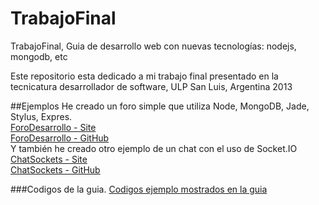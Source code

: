 TrabajoFinal
============

TrabajoFinal, Guia de desarrollo web con nuevas tecnologías: nodejs, mongodb, etc  

Este repositorio esta dedicado a mi trabajo final presentado en la tecnicatura desarrollador de software, ULP San Luis, Argentina 2013  

##Ejemplos
He creado un foro simple que utiliza Node, MongoDB, Jade, Stylus, Expres.  
[ForoDesarrollo - Site](http://forodesarrollo.ap01.aws.af.cm/)  
[ForoDesarrollo - GitHub](#)  
Y también he creado otro ejemplo de un chat con el uso de Socket.IO  
[ChatSockets - Site](http://chatsockets.ap01.aws.af.cm/)  
[ChatSockets - GitHub](#)  

###Codigos de la guia.
[Codigos ejemplo mostrados en la guia](#)